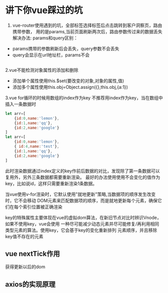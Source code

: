 # 讲下你vue踩过的坑
1. vue-router使用遇到的坑，全部标签选择标签后点击跳转到客户洞察页，路由携带参数，
用的是params,当前页面刷新两次后，路由参数传过来的数据丢失
解决办法:
params和query区别：
+ params携带的参数刷新后会丢失，query参数不会丢失
+ query会显示在url地址栏，params不会
```javascript

```
2.vue不能检测对象属性的添加和删除
+ 添加单个属性使用this.$set(要改变的对象,对象的属性,值)
+ 添加多个属性使用this.obj=Object.assign({},this.obj,{a:1})

3.vue for循环的时候用数组的index作为key
不推荐用index作为key，当在数组中插入一条数据时
```javascript
let arr=[
    {id:0,name:'lemon'},
    {id:1,name:'qq'},
    {id:2,name:'google'}
]
let arr=[
    {id:0,name:'lemon'},
    { id:4,name:'test'},
    {id:1,name:'qq'},
    {id:2,name:'google'}
]
```
此时渲染数据通过index定义的key作前后数据的对比，发现除了第一条数据可以复用外，另外三条数据都需要重新渲染。
最好的办法使用使用不会变化的值作为key，比如说id，这样只需要重新渲染1条数据。

当vue使用v-for渲染时，它默认使用"就地更新"策略,当数据项的顺序发生改变时，它不会移动
DOM元素来匹配数据项的顺序，而是就地更新每个元素，确保它们在每个索引位置被正确渲染

key的特殊属性主要体现在vue的虚拟dom算法，在新旧节点对比时辨识Vnode，如果不使用key，vue会使用
一种尽可能减少动态元素并尽可能修复/再利用相同类型元素的算法。使用key，它会基于key的变化重新排列
元素顺序，并且移除key值不存在的元素
## vue nextTick作用
获得更新以后的dom

## axios的实现原理